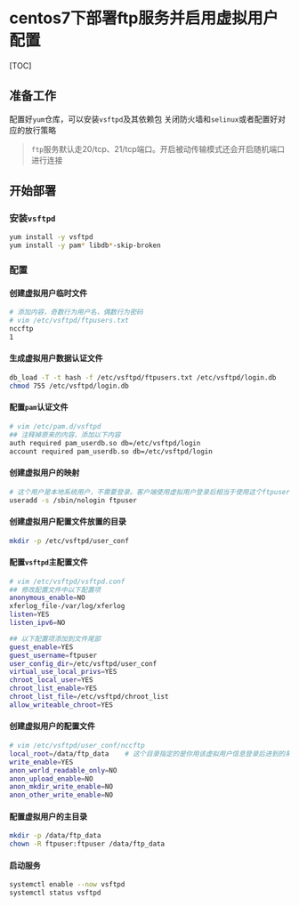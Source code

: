 # centos7下部署ftp服务并启用虚拟用户配置

[TOC]

## 准备工作
配置好`yum`仓库，可以安装`vsftpd`及其依赖包
关闭防火墙和`selinux`或者配置好对应的放行策略
> `ftp`服务默认走20/tcp、21/tcp端口。开启被动传输模式还会开启随机端口进行连接

## 开始部署

### 安装`vsftpd`
```bash
yum install -y vsftpd
yum install -y pam* libdb*-skip-broken
```

### 配置

#### 创建虚拟用户临时文件
```bash
# 添加内容，奇数行为用户名，偶数行为密码
# vim /etc/vsftpd/ftpusers.txt
nccftp
1
```

#### 生成虚拟用户数据认证文件
```bash
db_load -T -t hash -f /etc/vsftpd/ftpusers.txt /etc/vsftpd/login.db
chmod 755 /etc/vsftpd/login.db
```

#### 配置`pam`认证文件
```bash
# vim /etc/pam.d/vsftpd
## 注释掉原来的内容，添加以下内容
auth required pam_userdb.so db=/etc/vsftpd/login
account required pam_userdb.so db=/etc/vsftpd/login
```

#### 创建虚拟用户的映射
```bash
# 这个用户是本地系统用户，不需要登录。客户端使用虚拟用户登录后相当于使用这个ftpuser用户进行登录访问操作系统
useradd -s /sbin/nologin ftpuser
```

#### 创建虚拟用户配置文件放置的目录
```bash
mkdir -p /etc/vsftpd/user_conf
```

#### 配置`vsftpd`主配置文件
```bash
# vim /etc/vsftpd/vsftpd.conf
## 修改配置文件中以下配置项
anonymous_enable=NO
xferlog_file-/var/log/xferlog
listen=YES
listen_ipv6=NO

## 以下配置项添加到文件尾部
guest_enable=YES
guest_username=ftpuser
user_config_dir=/etc/vsftpd/user_conf
virtual_use_local_privs=YES
chroot_local_user=YES
chroot_list_enable=YES
chroot_list_file=/etc/vsftpd/chroot_list
allow_writeable_chroot=YES
```

#### 创建虚拟用户的配置文件
```bash
# vim /etc/vsftpd/user_conf/nccftp
local_root=/data/ftp_data    # 这个目录指定的是你用该虚拟用户信息登录后进到的系统目录，后面记得要给ftpuser:ftpuser属主授权
write_enable=YES
anon_world_readable_only=NO
anon_upload_enable=NO
anon_mkdir_write_enable=NO
anon_other_write_enable=NO
```

#### 配置虚拟用户的主目录
```bash
mkdir -p /data/ftp_data
chown -R ftpuser:ftpuser /data/ftp_data
```

#### 启动服务
```bash
systemctl enable --now vsftpd
systemctl status vsftpd
```
